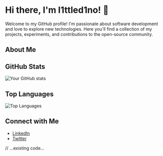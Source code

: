 # Hi there, I'm l1ttled1no! 👋

Welcome to my GitHub profile! I'm passionate about software development and love to explore new technologies. Here you'll find a collection of my projects, experiments, and contributions to the open-source community.

## About Me


## GitHub Stats
![Your GitHub stats](https://github-readme-stats.vercel.app/api?username=l1ttled1no&show_icons=true&theme=radical)

## Top Languages
![Top Languages](https://github-readme-stats.vercel.app/api/top-langs/?username=l1ttled1no&layout=compact&theme=radical)

## Connect with Me
- [LinkedIn](https://www.linkedin.com/in/l1ttled1no)
- [Twitter](https://twitter.com/l1ttled1no)
<!-- - [Personal Website](https://yourwebsite.com) -->

// ...existing code...
